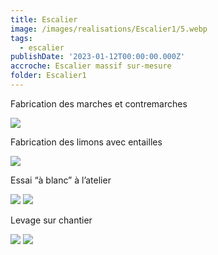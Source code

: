 ```yaml
---
title: Escalier
image: /images/realisations/Escalier1/5.webp
tags:
  - escalier
publishDate: '2023-01-12T00:00:00.000Z'
accroche: Escalier massif sur-mesure
folder: Escalier1
---
```


Fabrication des marches et contremarches

![](/images/realisations/Escalier1/0.webp)

Fabrication des limons avec entailles

![](/images/realisations/Escalier1/1.webp)

Essai “à blanc” à l’atelier

![](/images/realisations/Escalier1/2.webp)
![](/images/realisations/Escalier1/3.webp)

Levage sur chantier

![](/images/realisations/Escalier1/4.webp)
![](/images/realisations/Escalier1/5.webp)
